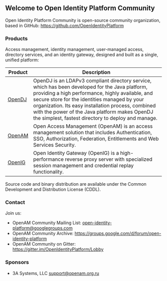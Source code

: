 ## Welcome to Open Identity Platform Community
Open Identity Platform Community is open-source community organization, based in GitHub: https://github.com/OpenIdentityPlatform

### Products
Access management, identity management, user-managed access, directory services, and an identity gateway, designed and built as a single, unified platform:

Product | Description 
--------|-------------
[OpenDJ](https://github.com/OpenIdentityPlatform/OpenDJ/blob/master/README.md) | OpenDJ is an LDAPv3 compliant directory service, which has been developed for the Java platform, providing a high performance, highly available, and secure store for the identities managed by your organization. Its easy installation process, combined with the power of the Java platform makes OpenDJ the simplest, fastest directory to deploy and manage.
[OpenAM](https://github.com/OpenIdentityPlatform/OpenAM/blob/master/README.md) | Open Access Management (OpenAM) is an access management solution that includes Authentication, SSO, Authorization, Federation, Entitlements and Web Services Security.
[OpenIG](https://github.com/OpenIdentityPlatform/OpenIG/blob/master/README.md) | Open Identity Gateway (OpenIG) is a high-performance reverse proxy server with specialized session management and credential replay functionality.

Source code and binary distribution are available under the Common Development and Distribution License (CDDL).

### Contact
Join us:
* OpenAM Community Mailing List: open-identity-platform@googlegroups.com
* OpenAM Community Archive: https://groups.google.com/d/forum/open-identity-platform
* OpenAM Community on Gitter: https://gitter.im/OpenIdentityPlatform/Lobby

### Sponsors
* 3A Systems, LLC support@openam.org.ru 
